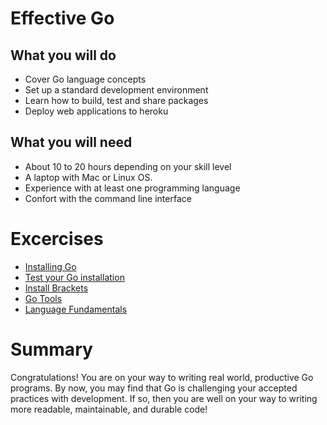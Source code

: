 # Effective Go

## What you will do

* Cover Go language concepts 
* Set up a standard development environment 
* Learn how to build, test and share packages 
* Deploy web applications to heroku

## What you will need

* About 10 to 20  hours depending on your skill level
* A laptop with Mac or Linux OS.
* Experience with at least one programming language
* Confort with the command line interface

# Excercises

* [Installing Go](https://github.com/gSchool/go/tree/master/Exercises/Installing-Go/readme.md)
* [Test your Go installation](https://github.com/gSchool/go/blob/master/Exercises/Testing-Go-Install/readme.md)
* [Install Brackets](https://github.com/gSchool/go/blob/master/Exercises/Installing-Brackets/readme.md)
* [Go Tools](https://github.com/gSchool/go/blob/master/Exercises/Exploring-The-Go-Tools/readme.md)
* [Language Fundamentals](https://github.com/gSchool/go/blob/master/Exercises/Language-Fundamentals/readme.md)

# Summary

Congratulations!  You are on your way to writing real world, productive Go programs.  By now, you may find that Go
is challenging your accepted practices with development.  If so, then you are well on your way to writing more
readable, maintainable, and durable code!

